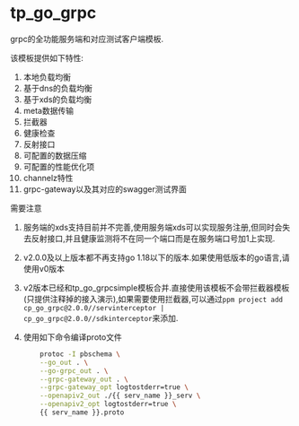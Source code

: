 # tp_go_grpc

grpc的全功能服务端和对应测试客户端模板.

该模板提供如下特性:

1. 本地负载均衡
2. 基于dns的负载均衡
3. 基于xds的负载均衡
4. meta数据传输
5. 拦截器
6. 健康检查
7. 反射接口
8. 可配置的数据压缩
9. 可配置的性能优化项
10. channelz特性
11. grpc-gateway以及其对应的swagger测试界面

需要注意

1. 服务端的xds支持目前并不完善,使用服务端xds可以实现服务注册,但同时会失去反射接口,并且健康监测将不在同一个端口而是在服务端口号加1上实现.
2. v2.0.0及以上版本都不再支持go 1.18以下的版本.如果使用低版本的go语言,请使用v0版本
3. v2版本已经和tp_go_grpcsimple模板合并.直接使用该模板不会带拦截器模板(只提供注释掉的接入演示),如果需要使用拦截器,可以通过`ppm project add cp_go_grpc@2.0.0//servinterceptor | cp_go_grpc@2.0.0//sdkinterceptor`来添加.
4. 使用如下命令编译proto文件

    ```bash
        protoc -I pbschema \
        --go_out . \
        --go-grpc_out . \
        --grpc-gateway_out . \
        --grpc-gateway_opt logtostderr=true \
        --openapiv2_out ./{{ serv_name }}_serv \
        --openapiv2_opt logtostderr=true \
        {{ serv_name }}.proto
    ```
